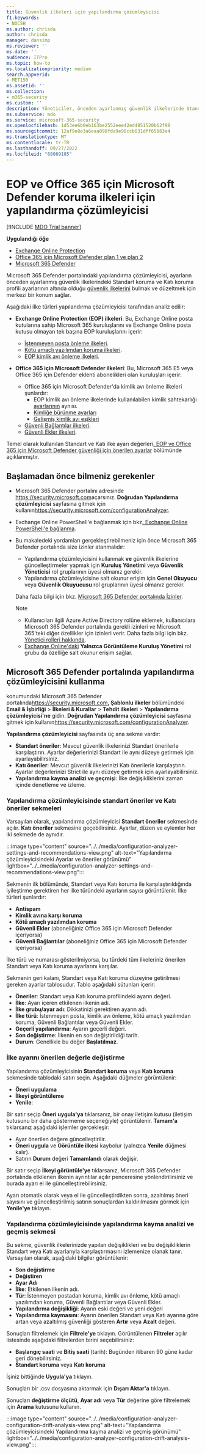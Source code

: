 ```yaml
---
title: Güvenlik ilkeleri için yapılandırma çözümleyicisi
f1.keywords:
- NOCSH
ms.author: chrisda
author: chrisda
manager: dansimp
ms.reviewer: ''
ms.date: ''
audience: ITPro
ms.topic: how-to
ms.localizationpriority: medium
search.appverid:
- MET150
ms.assetid: ''
ms.collection:
- m365-security
ms.custom: ''
description: Yöneticiler, önceden ayarlanmış güvenlik ilkelerinde Standart koruma ve Katı koruma'daki ayarların altındaki güvenlik ilkelerini bulmak ve düzeltmek için yapılandırma çözümleyicisini kullanmayı öğrenebilir.
ms.subservice: mdo
ms.service: microsoft-365-security
ms.openlocfilehash: 1d53ee6b0eb163be2552eee42ed4851520b62f98
ms.sourcegitcommit: 12af9e8e3a6eaa090fda9e98ccb831dff65863a4
ms.translationtype: MT
ms.contentlocale: tr-TR
ms.lasthandoff: 09/27/2022
ms.locfileid: "68069105"
---
```

# <a name="configuration-analyzer-for-protection-policies-in-eop-and-microsoft-defender-for-office-365"></a>EOP ve Office 365 için Microsoft Defender koruma ilkeleri için yapılandırma çözümleyicisi

[!INCLUDE [MDO Trial banner](../includes/mdo-trial-banner.md)]

**Uygulandığı öğe**
- [Exchange Online Protection](exchange-online-protection-overview.md)
- [Office 365 için Microsoft Defender plan 1 ve plan 2](defender-for-office-365.md)
- [Microsoft 365 Defender](../defender/microsoft-365-defender.md)

Microsoft 365 Defender portalındaki yapılandırma çözümleyicisi, ayarların önceden ayarlanmış güvenlik ilkelerindeki Standart koruma ve Katı koruma profili ayarlarının altında olduğu [güvenlik ilkelerini](preset-security-policies.md) bulmak ve düzeltmek için merkezi bir konum sağlar.

Aşağıdaki ilke türleri yapılandırma çözümleyicisi tarafından analiz edilir:

- **Exchange Online Protection (EOP) ilkeleri**: Bu, Exchange Online posta kutularına sahip Microsoft 365 kuruluşlarını ve Exchange Online posta kutusu olmayan tek başına EOP kuruluşlarını içerir:
  - [İstenmeyen posta önleme ilkeleri](configure-your-spam-filter-policies.md).
  - [Kötü amaçlı yazılımdan koruma ilkeleri](configure-anti-malware-policies.md).
  - [EOP kimlik avı önleme ilkeleri](set-up-anti-phishing-policies.md#spoof-settings).

- **Office 365 için Microsoft Defender ilkeleri**: Bu, Microsoft 365 E5 veya Office 365 için Defender eklenti abonelikleri olan kuruluşları içerir:
  - Office 365 için Microsoft Defender'da kimlik avı önleme ilkeleri şunlardır:
    - EOP kimlik avı önleme ilkelerinde kullanılabilen kimlik sahtekarlığı [ayarlarının](set-up-anti-phishing-policies.md#spoof-settings) aynısı.
    - [Kimliğe bürünme ayarları](set-up-anti-phishing-policies.md#impersonation-settings-in-anti-phishing-policies-in-microsoft-defender-for-office-365)
    - [Gelişmiş kimlik avı eşikleri](set-up-anti-phishing-policies.md#advanced-phishing-thresholds-in-anti-phishing-policies-in-microsoft-defender-for-office-365)
  - [Güvenli Bağlantılar ilkeleri](set-up-safe-links-policies.md).
  - [Güvenli Ekler ilkeleri](set-up-safe-attachments-policies.md).

Temel olarak kullanılan Standart ve Katı ilke ayarı değerleri[, EOP ve Office 365 için Microsoft Defender güvenliği için önerilen ayarlar](recommended-settings-for-eop-and-office365.md) bölümünde açıklanmıştır.

## <a name="what-do-you-need-to-know-before-you-begin"></a>Başlamadan önce bilmeniz gerekenler

- Microsoft 365 Defender portalını adresinde <https://security.microsoft.com>açarsınız. **Doğrudan Yapılandırma çözümleyicisi** sayfasına gitmek için kullanın<https://security.microsoft.com/configurationAnalyzer>.

- Exchange Online PowerShell'e bağlanmak için bkz[. Exchange Online PowerShell'e bağlanma](/powershell/exchange/connect-to-exchange-online-powershell).

- Bu makaledeki yordamları gerçekleştirebilmeniz için önce Microsoft 365 Defender portalında size izinler atanmalıdır:
  - Yapılandırma çözümleyicisini kullanmak **ve** güvenlik ilkelerine güncelleştirmeler yapmak için **Kuruluş Yönetimi** veya **Güvenlik Yöneticisi** rol gruplarının üyesi olmanız gerekir.
  - Yapılandırma çözümleyicisine salt okunur erişim için **Genel Okuyucu** veya **Güvenlik Okuyucusu** rol gruplarının üyesi olmanız gerekir.

  Daha fazla bilgi için bkz. [Microsoft 365 Defender portalında İzinler](permissions-microsoft-365-security-center.md).

  > [!NOTE]
  >
  > - Kullanıcıları ilgili Azure Active Directory rolüne eklemek, kullanıcılara Microsoft 365 Defender portalında gerekli izinleri _ve_ Microsoft 365'teki diğer özellikler için izinleri verir. Daha fazla bilgi için bkz. [Yönetici rolleri hakkında](../../admin/add-users/about-admin-roles.md).
  > - [Exchange Online'daki](/Exchange/permissions-exo/permissions-exo#role-groups) **Yalnızca Görüntüleme Kuruluş Yönetimi** rol grubu da özelliğe salt okunur erişim sağlar.

## <a name="use-the-configuration-analyzer-in-the-microsoft-365-defender-portal"></a>Microsoft 365 Defender portalında yapılandırma çözümleyicisini kullanma

konumundaki Microsoft 365 Defender portalında<https://security.microsoft.com>**, Şablonlu ilkeler** bölümündeki **Email & İşbirliği** \> **İlkeleri & Kurallar** \> **Tehdit ilkeleri** \> **Yapılandırma çözümleyicisi'ne** gidin. **Doğrudan Yapılandırma çözümleyicisi** sayfasına gitmek için kullanın<https://security.microsoft.com/configurationAnalyzer>.

**Yapılandırma çözümleyicisi** sayfasında üç ana sekme vardır:

- **Standart öneriler**: Mevcut güvenlik ilkelerinizi Standart önerilerle karşılaştırın. Ayarlar değerlerinizi Standart ile aynı düzeye getirmek için ayarlayabilirsiniz.
- **Katı öneriler**: Mevcut güvenlik ilkelerinizi Katı önerilerle karşılaştırın. Ayarlar değerlerinizi Strict ile aynı düzeye getirmek için ayarlayabilirsiniz.
- **Yapılandırma kayma analizi ve geçmişi**: İlke değişikliklerini zaman içinde denetleme ve izleme.

### <a name="standard-recommendations-and-strict-recommendations-tabs-in-the-configuration-analyzer"></a>Yapılandırma çözümleyicisinde standart öneriler ve Katı öneriler sekmeleri

Varsayılan olarak, yapılandırma çözümleyicisi **Standart öneriler** sekmesinde açılır. **Katı öneriler** sekmesine geçebilirsiniz. Ayarlar, düzen ve eylemler her iki sekmede de aynıdır.

:::image type="content" source="../../media/configuration-analyzer-settings-and-recommendations-view.png" alt-text="Yapılandırma çözümleyicisindeki Ayarlar ve öneriler görünümü" lightbox="../../media/configuration-analyzer-settings-and-recommendations-view.png":::

Sekmenin ilk bölümünde, Standart veya Katı koruma ile karşılaştırıldığında iyileştirme gerektiren her ilke türündeki ayarların sayısı görüntülenir. İlke türleri şunlardır:

- **Antispam**
- **Kimlik avına karşı koruma**
- **Kötü amaçlı yazılımdan koruma**
- **Güvenli Ekler** (aboneliğiniz Office 365 için Microsoft Defender içeriyorsa)
- **Güvenli Bağlantılar** (aboneliğiniz Office 365 için Microsoft Defender içeriyorsa)

İlke türü ve numarası gösterilmiyorsa, bu türdeki tüm ilkeleriniz önerilen Standart veya Katı koruma ayarlarını karşılar.

Sekmenin geri kalanı, Standart veya Katı koruma düzeyine getirilmesi gereken ayarlar tablosudur. Tablo aşağıdaki sütunları içerir:

- **Öneriler**: Standart veya Katı koruma profilindeki ayarın değeri.
- **İlke**: Ayarı içeren etkilenen ilkenin adı.
- **İlke grubu/ayar adı**: Dikkatinizi gerektiren ayarın adı.
- **İlke türü**: İstenmeyen posta, kimlik avı önleme, kötü amaçlı yazılımdan koruma, Güvenli Bağlantılar veya Güvenli Ekler.
- **Geçerli yapılandırma**: Ayarın geçerli değeri.
- **Son değiştirme**: İlkenin en son değiştirildiği tarih.
- **Durum**: Genellikle bu değer **Başlatılmaz**.

### <a name="change-a-policy-setting-to-the-recommended-value"></a>İlke ayarını önerilen değerle değiştirme

Yapılandırma çözümleyicisinin **Standart koruma** veya **Katı koruma** sekmesinde tablodaki satırı seçin. Aşağıdaki düğmeler görüntülenir:

- **Öneri uygulama**
- **İlkeyi görüntüleme**
- **Yenile**:

Bir satır seçip **Öneri uygula'ya** tıklarsanız, bir onay iletişim kutusu (iletişim kutusunu bir daha göstermeme seçeneğiyle) görüntülenir. **Tamam'a** tıklarsanız aşağıdaki işlemler gerçekleşir:

- Ayar önerilen değere güncelleştirilir.
- **Öneri uygula** ve **Görüntüle ilkesi** kaybolur (yalnızca **Yenile** düğmesi kalır).
- Satırın **Durum** değeri **Tamamlandı** olarak değişir.

Bir satır seçip **İlkeyi görüntüle'ye** tıklarsanız, Microsoft 365 Defender portalında etkilenen ilkenin ayrıntılar açılır penceresine yönlendirilirsiniz ve burada ayarı el ile güncelleştirebilirsiniz.

Ayarı otomatik olarak veya el ile güncelleştirdikten sonra, azaltılmış öneri sayısını ve güncelleştirilmiş satırın sonuçlardan kaldırılmasını görmek için **Yenile'ye** tıklayın.

### <a name="configuration-drift-analysis-and-history-tab-in-the-configuration-analyzer"></a>Yapılandırma çözümleyicisinde yapılandırma kayma analizi ve geçmiş sekmesi

Bu sekme, güvenlik ilkelerinizde yapılan değişiklikleri ve bu değişikliklerin Standart veya Katı ayarlarıyla karşılaştırmasını izlemenize olanak tanır. Varsayılan olarak, aşağıdaki bilgiler görüntülenir:

- **Son değiştirme**
- **Değiştiren**
- **Ayar Adı**
- **İlke**: Etkilenen ilkenin adı.
- **Tür**: İstenmeyen postadan koruma, kimlik avı önleme, kötü amaçlı yazılımdan koruma, Güvenli Bağlantılar veya Güvenli Ekler.
- **Yapılandırma değişikliği**: Ayarın eski değeri ve yeni değeri
- **Yapılandırma kaymasını**: Ayarın önerilen Standart veya Katı ayarına göre artan veya azaltılmış güvenliği gösteren **Artır** veya **Azalt** değeri.

Sonuçları filtrelemek için **Filtrele'ye** tıklayın. Görüntülenen **Filtreler** açılır listesinde aşağıdaki filtrelerden birini seçebilirsiniz:

- **Başlangıç saati** ve **Bitiş saati** (tarih): Bugünden itibaren 90 güne kadar geri dönebilirsiniz.
- **Standart koruma** veya **Katı koruma**

İşiniz bittiğinde **Uygula'ya** tıklayın.

Sonuçları bir .csv dosyasına aktarmak için **Dışarı Aktar'a** tıklayın.

Sonuçları **değiştirme ölçütü**, **Ayar adı** veya **Tür** değerine göre filtrelemek için **Arama** kutusunu kullanın.

:::image type="content" source="../../media/configuration-analyzer-configuration-drift-analysis-view.png" alt-text="Yapılandırma çözümleyicisindeki Yapılandırma kayma analizi ve geçmiş görünümü" lightbox="../../media/configuration-analyzer-configuration-drift-analysis-view.png":::
